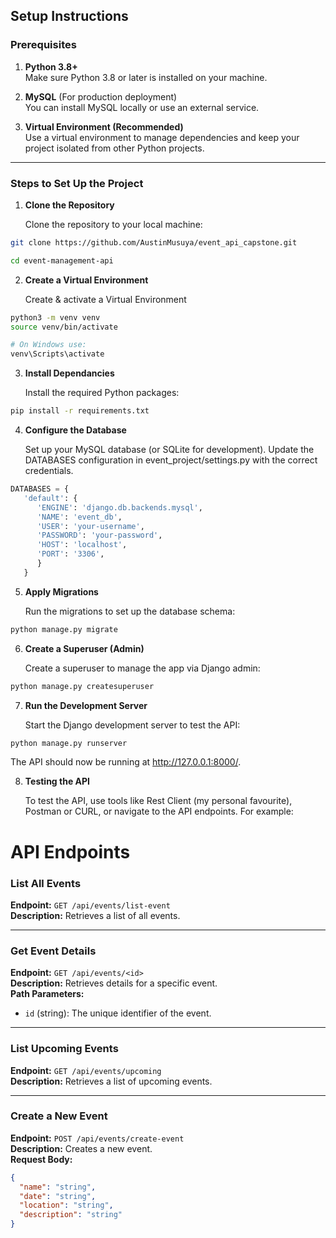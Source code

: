 ## Setup Instructions

### Prerequisites

1. **Python 3.8+**  
   Make sure Python 3.8 or later is installed on your machine.

2. **MySQL** (For production deployment)  
   You can install MySQL locally or use an external service.

3. **Virtual Environment (Recommended)**  
   Use a virtual environment to manage dependencies and keep your project isolated from other Python projects.

---

### Steps to Set Up the Project

1. **Clone the Repository**

   Clone the repository to your local machine:

```bash
git clone https://github.com/AustinMusuya/event_api_capstone.git

cd event-management-api
```
2. **Create a Virtual Environment**

   Create & activate a Virtual Environment

```bash
python3 -m venv venv
source venv/bin/activate   

# On Windows use: 
venv\Scripts\activate
```
3. **Install Dependancies**

   Install the required Python packages:

```bash
pip install -r requirements.txt
```
4. **Configure the Database**

   Set up your MySQL database (or SQLite for development). Update the DATABASES configuration in event_project/settings.py with the correct credentials.

```python
DATABASES = {
   'default': {
      'ENGINE': 'django.db.backends.mysql',
      'NAME': 'event_db',
      'USER': 'your-username',
      'PASSWORD': 'your-password',
      'HOST': 'localhost',
      'PORT': '3306',
      }
   }
```

5. **Apply Migrations**

   Run the migrations to set up the database schema:

```bash
python manage.py migrate
```

6. **Create a Superuser (Admin)**

   Create a superuser to manage the app via Django admin:

```bash
python manage.py createsuperuser
```

7. **Run the Development Server**

   Start the Django development server to test the API:

```bash
python manage.py runserver
```

The API should now be running at http://127.0.0.1:8000/.

8. **Testing the API**

    To test the API, use tools like Rest Client (my personal favourite), Postman or CURL, or navigate to the API endpoints. For example:

    
# API Endpoints


### List All Events
**Endpoint:** `GET /api/events/list-event`  
**Description:** Retrieves a list of all events.

---

### Get Event Details
**Endpoint:** `GET /api/events/<id>`  
**Description:** Retrieves details for a specific event.  
**Path Parameters:**
- `id` (string): The unique identifier of the event.

---

### List Upcoming Events
**Endpoint:** `GET /api/events/upcoming`  
**Description:** Retrieves a list of upcoming events.

---

### Create a New Event
**Endpoint:** `POST /api/events/create-event`  
**Description:** Creates a new event.  
**Request Body:**  
```json
{
  "name": "string",
  "date": "string",
  "location": "string",
  "description": "string"
}
            
   
 
